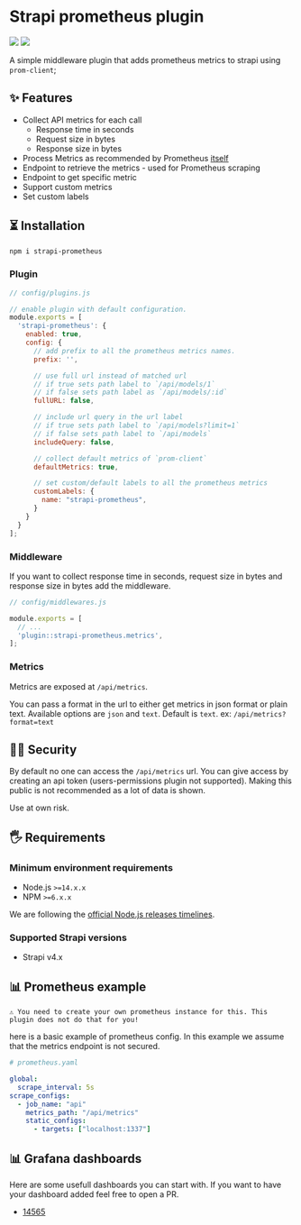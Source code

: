 # Strapi prometheus plugin

![](https://img.shields.io/npm/dt/strapi-prometheus.svg?maxAge=3600)
![](https://img.shields.io/npm/v/strapi-prometheus?maxAge=3600)

A simple middleware plugin that adds prometheus metrics to strapi using `prom-client`;

## ✨ Features

- Collect API metrics for each call
  - Response time in seconds
  - Request size in bytes
  - Response size in bytes
- Process Metrics as recommended by Prometheus [itself](https://prometheus.io/docs/instrumenting/writing_clientlibs/#standard-and-runtime-collectors)
- Endpoint to retrieve the metrics - used for Prometheus scraping
- Endpoint to get specific metric
- Support custom metrics
- Set custom labels

## ⏳ Installation

```bash
npm i strapi-prometheus
```

### Plugin

```js
// config/plugins.js

// enable plugin with default configuration.
module.exports = [
  'strapi-prometheus': {
    enabled: true,
    config: {
      // add prefix to all the prometheus metrics names.
      prefix: '',

      // use full url instead of matched url
      // if true sets path label to `/api/models/1`
      // if false sets path label as `/api/models/:id`
      fullURL: false,

      // include url query in the url label
      // if true sets path label to `/api/models?limit=1`
      // if false sets path label to `/api/models`
      includeQuery: false,

      // collect default metrics of `prom-client`
      defaultMetrics: true,

      // set custom/default labels to all the prometheus metrics
      customLabels: {
        name: "strapi-prometheus",
      }
    }
  }
];
```

### Middleware

If you want to collect response time in seconds, request size in bytes and response size in bytes add the middleware.

```js
// config/middlewares.js

module.exports = [
  // ...
  'plugin::strapi-prometheus.metrics',
];
```

### Metrics

Metrics are exposed at `/api/metrics`.

You can pass a format in the url to either get metrics in json format or plain text. Available options are `json` and `text`. Default is `text`. ex: `/api/metrics?format=text`

## 👮‍♀️ Security

By default no one can access the `/api/metrics` url. You can give access by creating an api token (users-permissions plugin not supported). Making this public is not recommended as a lot of data is shown.

Use at own risk.

## 🖐 Requirements

### Minimum environment requirements

- Node.js `>=14.x.x`
- NPM `>=6.x.x`

We are following the [official Node.js releases timelines](https://nodejs.org/en/about/releases/).

### Supported Strapi versions

- Strapi v4.x

## 📊 Prometheus example

`⚠️ You need to create your own prometheus instance for this. This plugin does not do that for you!`

here is a basic example of prometheus config. In this example we assume that the metrics endpoint is not secured.

```yml
# prometheus.yaml

global:
  scrape_interval: 5s
scrape_configs:
  - job_name: "api"
    metrics_path: "/api/metrics"
    static_configs:
      - targets: ["localhost:1337"]
```

## 📊 Grafana dashboards

Here are some usefull dashboards you can start with. If you want to have your dashboard added feel free to open a PR.

- [14565](https://grafana.com/grafana/dashboards/14565)
